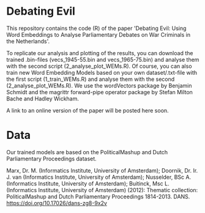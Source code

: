 # Debating Evil
This repository contains the code (R) of the paper 'Debating Evil: Using Word Embeddings to Analyse Parliamentary Debates on War Criminals in the Netherlands'.

To replicate our analysis and plotting of the results, you can download the trained .bin-files (vecs_1945-55.bin and vecs_1965-75.bin) and analyse them with the second script (2_analyse_plot_WEMs.R). Of course, you can also train new Word Embedding Models based on your own dataset/.txt-file with the first script (1_train_WEMs.R) and analyse them with the second (2_analyse_plot_WEMs.R). We use the wordVectors package by Benjamin Schmidt and the magrittr forward-pipe operator package by Stefan Milton Bache and Hadley Wickham. 

A link to an online version of the paper will be posted here soon.

# Data
Our trained models are based on the PoliticalMashup and Dutch Parliamentary Proceedings dataset. 

Marx, Dr. M. (Informatics Institute, University of Amsterdam); Doornik, Dr. Ir. J. van (Informatics Institute, University of Amsterdam); Nusselder, BSc A. (Informatics Institute, University of Amsterdam); Buitinck, Msc L. (Informatics Institute, University of Amsterdam) (2012): Thematic collection: PoliticalMashup and Dutch Parliamentary Proceedings 1814-2013. DANS. https://doi.org/10.17026/dans-zg8-9x2v 
